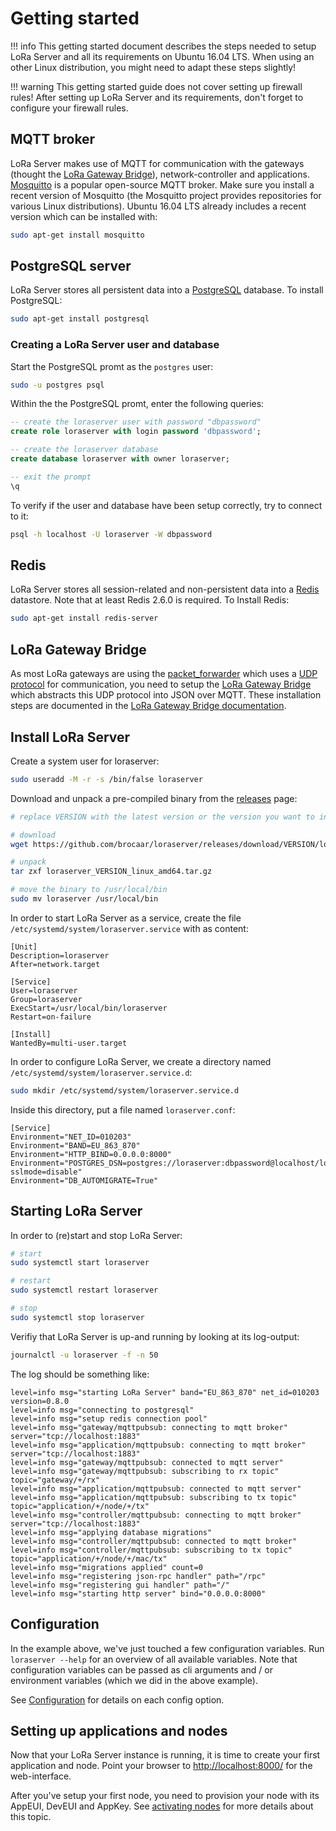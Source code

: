 # Getting started

!!! info
    This getting started document describes the steps needed to setup LoRa Server
    and all its requirements on Ubuntu 16.04 LTS. When using an other Linux
    distribution, you might need to adapt these steps slightly!

!!! warning
    This getting started guide does not cover setting up firewall rules! After
    setting up LoRa Server and its requirements, don't forget to configure
    your firewall rules.

## MQTT broker

LoRa Server makes use of MQTT for communication with the gateways (thought the
[LoRa Gateway Bridge](http://docs.loraserver.io/lora-gateway-bridge/)),
network-controller and applications. [Mosquitto](http://mosquitto.org/) is a
popular open-source MQTT broker. Make sure you install a recent version of
Mosquitto (the Mosquitto project provides repositories for various Linux
distributions). Ubuntu 16.04 LTS already includes a recent version which can be
installed with:

```bash
sudo apt-get install mosquitto
```

## PostgreSQL server

LoRa Server stores all persistent data into a
[PostgreSQL](http://www.postgresql.org/) database. To install PostgreSQL:

```bash
sudo apt-get install postgresql
```

### Creating a LoRa Server user and database

Start the PostgreSQL promt as the `postgres` user:

```bash
sudo -u postgres psql
```

Within the the PostgreSQL promt, enter the following queries:

```sql
-- create the loraserver user with password "dbpassword"
create role loraserver with login password 'dbpassword';

-- create the loraserver database
create database loraserver with owner loraserver;

-- exit the prompt
\q
```

To verify if the user and database have been setup correctly, try to connect
to it:

```bash
psql -h localhost -U loraserver -W dbpassword
```

## Redis

LoRa Server stores all session-related and non-persistent data into a
[Redis](http://redis.io/) datastore. Note that at least Redis 2.6.0 is required.
To Install Redis:

```bash
sudo apt-get install redis-server
```

## LoRa Gateway Bridge

As most LoRa gateways are using the [packet_forwarder](https://github.com/Lora-net/packet_forwarder)
which uses a [UDP protocol](https://github.com/Lora-net/packet_forwarder/blob/master/PROTOCOL.TXT)
for communication, you need to setup the [LoRa Gateway Bridge](http://docs.loraserver.io/lora-gateway-bridge/)
which abstracts this UDP protocol into JSON over MQTT. These installation steps
are documented in the [LoRa Gateway Bridge documentation](http://docs.loraserver.io/lora-gateway-bridge/).

## Install LoRa Server

Create a system user for loraserver:

```bash
sudo useradd -M -r -s /bin/false loraserver
```

Download and unpack a pre-compiled binary from the
[releases](https://github.com/brocaar/loraserver/releases) page:

```bash
# replace VERSION with the latest version or the version you want to install

# download
wget https://github.com/brocaar/loraserver/releases/download/VERSION/loraserver_VERSION_linux_amd64.tar.gz

# unpack
tar zxf loraserver_VERSION_linux_amd64.tar.gz

# move the binary to /usr/local/bin
sudo mv loraserver /usr/local/bin
```

In order to start LoRa Server as a service, create the file
`/etc/systemd/system/loraserver.service` with as content:

```
[Unit]
Description=loraserver
After=network.target

[Service]
User=loraserver
Group=loraserver
ExecStart=/usr/local/bin/loraserver
Restart=on-failure

[Install]
WantedBy=multi-user.target
```

In order to configure LoRa Server, we create a directory named
`/etc/systemd/system/loraserver.service.d`:

```bash
sudo mkdir /etc/systemd/system/loraserver.service.d
```

Inside this directory, put a file named `loraserver.conf`:

```
[Service]
Environment="NET_ID=010203"
Environment="BAND=EU_863_870"
Environment="HTTP_BIND=0.0.0.0:8000"
Environment="POSTGRES_DSN=postgres://loraserver:dbpassword@localhost/loraserver?sslmode=disable"
Environment="DB_AUTOMIGRATE=True"
```

## Starting LoRa Server

In order to (re)start and stop LoRa Server:

```bash
# start
sudo systemctl start loraserver

# restart
sudo systemctl restart loraserver

# stop
sudo systemctl stop loraserver
```

Verifiy that LoRa Server is up-and running by looking at its log-output:

```bash
journalctl -u loraserver -f -n 50
```

The log should be something like:

```
level=info msg="starting LoRa Server" band="EU_863_870" net_id=010203 version=0.8.0
level=info msg="connecting to postgresql"
level=info msg="setup redis connection pool"
level=info msg="gateway/mqttpubsub: connecting to mqtt broker" server="tcp://localhost:1883"
level=info msg="application/mqttpubsub: connecting to mqtt broker" server="tcp://localhost:1883"
level=info msg="gateway/mqttpubsub: connected to mqtt server"
level=info msg="gateway/mqttpubsub: subscribing to rx topic" topic="gateway/+/rx"
level=info msg="application/mqttpubsub: connected to mqtt server"
level=info msg="application/mqttpubsub: subscribing to tx topic" topic="application/+/node/+/tx"
level=info msg="controller/mqttpubsub: connecting to mqtt broker" server="tcp://localhost:1883"
level=info msg="applying database migrations"
level=info msg="controller/mqttpubsub: connected to mqtt broker"
level=info msg="controller/mqttpubsub: subscribing to tx topic" topic="application/+/node/+/mac/tx"
level=info msg="migrations applied" count=0
level=info msg="registering json-rpc handler" path="/rpc"
level=info msg="registering gui handler" path="/"
level=info msg="starting http server" bind="0.0.0.0:8000"
```

## Configuration

In the example above, we've just touched a few configuration variables.
Run `loraserver --help` for an overview of all available variables. Note
that configuration variables can be passed as cli arguments and / or environment
variables (which we did in the above example).

See [Configuration](configuration.md) for details on each config option.

## Setting up applications and nodes

Now that your LoRa Server instance is running, it is time to create
your first application and node. Point your browser to
[http://localhost:8000/](http://localhost:8000/) for the web-interface.

After you've setup your first node, you need to provision your node with its
AppEUI, DevEUI and AppKey. See [activating nodes](activating-nodes.md)
for more details about this topic.
